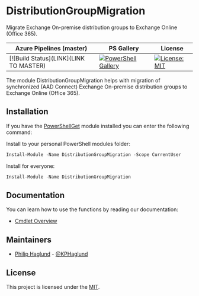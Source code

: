 # DistributionGroupMigration
Migrate Exchange On-premise distribution groups to Exchange Online (Office 365).

| Azure Pipelines (master) | PS Gallery | License
|---|---|---|
[![Build Status](LINK](LINK TO MASTER) | [![PowerShell Gallery](https://img.shields.io/powershellgallery/dt/DistributionGroupMigration.svg)](https://www.powershellgallery.com/packages/DistributionGroupMigration/) | [![License: MIT](https://img.shields.io/badge/License-MIT-yellow.svg)](LICENSE)

The module DistributionGroupMigration helps with migration of synchronized (AAD Connect) Exchange On-premise distribution groups to Exchange Online (Office 365).


## Installation

If you have the [PowerShellGet](https://msdn.microsoft.com/powershell/gallery/readme) module installed
you can enter the following command:

Install to your personal PowerShell modules folder:
```PowerShell
Install-Module -Name DistributionGroupMigration -Scope CurrentUser
```

Install for everyone:
```PowerShell
Install-Module -Name DistributionGroupMigration
```


## Documentation

You can learn how to use the functions by reading our documentation:

- [Cmdlet Overview](docs/en-US/DistributionGroupMigration.md)

## Maintainers

- [Philip Haglund](https://github.com/PhilipHaglund) - [@KPHaglund](http://twitter.com/KPHaglund)

## License

This project is licensed under the [MIT](LICENSE).

